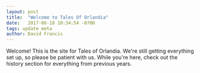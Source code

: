 ```yaml
---
layout: post
title:  "Welcome to Tales Of Orlandia"
date:   2017-06-18 10:34:54 -0700
tags: update meta
author: David Francis
---
```


Welcome! This is the site for Tales of Orlandia. We're still getting everything set up, so please be patient with us. While you're here, check out the history section for everything from previous years.


